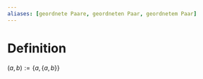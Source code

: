 ```yaml
---
aliases: [geordnete Paare, geordneten Paar, geordnetem Paar]
---
```


# Definition
$(a, b) := \{a, \{a, b\}\}$
